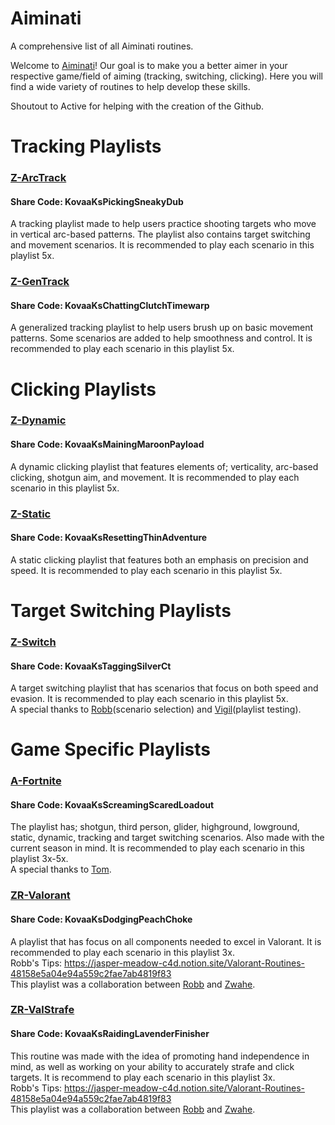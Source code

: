 # Aiminati
A comprehensive list of all Aiminati routines.

Welcome to [Aiminati](https://twitter.com/aiminati)! Our goal is to make you a better aimer in your respective game/field of aiming (tracking, switching, clicking). Here you will find a wide variety of routines to help develop these skills.  
  
Shoutout to Active for helping with the creation of the Github.

# Tracking Playlists

### [Z-ArcTrack](https://github.com/Zwahe/z-playlists/blob/main/Z-ArcTrack.json)
#### Share Code: KovaaKsPickingSneakyDub
A tracking playlist made to help users practice shooting targets who move in vertical arc-based patterns. The playlist also contains target switching and movement scenarios. It is recommended to play each scenario in this playlist 5x.

### [Z-GenTrack](https://github.com/Zwahe/z-playlists/blob/main/Z-GenTrack.json)
#### Share Code: KovaaKsChattingClutchTimewarp
A generalized tracking playlist to help users brush up on basic movement patterns. Some scenarios are added to help smoothness and control. It is recommended to play each scenario in this playlist 5x.

# Clicking Playlists

### [Z-Dynamic](https://github.com/Zwahe/z-playlists/blob/main/Z-Dynamic.json)
#### Share Code: KovaaKsMainingMaroonPayload
A dynamic clicking playlist that features elements of; verticality, arc-based clicking, shotgun aim, and movement. It is recommended to play each scenario in this playlist 5x.

### [Z-Static](https://github.com/Zwahe/z-playlists/blob/main/Z-Static.json)
#### Share Code: KovaaKsResettingThinAdventure
A static clicking playlist that features both an emphasis on precision and speed. It is recommended to play each scenario in this playlist 5x.

# Target Switching Playlists

### [Z-Switch](https://github.com/Zwahe/z-playlists/blob/main/Z-Switch.json)
#### Share Code: KovaaKsTaggingSilverCt
A target switching playlist that has scenarios that focus on both speed and evasion. It is recommended to play each scenario in this playlist 5x.  
A special thanks to [Robb](https://twitter.com/robbfps)(scenario selection) and [Vigil](https://twitter.com/Vigil_FPS)(playlist testing).

# Game Specific Playlists

### [A-Fortnite](https://github.com/Zwahe/z-playlists/blob/main/A-Fortnite.json)
#### Share Code: KovaaKsScreamingScaredLoadout
The playlist has; shotgun, third person, glider, highground, lowground, static, dynamic, tracking and target switching scenarios. Also made with the current season in mind. It is recommended to play each scenario in this playlist 3x-5x.  
A special thanks to [Tom](https://twitter.com/riddle_iwnl).

### [ZR-Valorant](https://github.com/Zwahe/z-playlists/blob/main/ZR-Valorant.json)
#### Share Code: KovaaKsDodgingPeachChoke
A playlist that has focus on all components needed to excel in Valorant. It is recommended to play each scenario in this playlist 3x.  
Robb's Tips: https://jasper-meadow-c4d.notion.site/Valorant-Routines-48158e5a04e94a559c2fae7ab4819f83  
This playlist was a collaboration between [Robb](https://twitter.com/robbfps) and [Zwahe](https://twitter.com/zwahefps).

### [ZR-ValStrafe](https://github.com/Zwahe/z-playlists/blob/main/ZR-ValStrafe.json)
#### Share Code: KovaaKsRaidingLavenderFinisher
This routine was made with the idea of promoting hand independence in mind, as well as working on your ability to accurately strafe and click targets. It is recommend to play each scenario in this playlist 3x.  
Robb's Tips: https://jasper-meadow-c4d.notion.site/Valorant-Routines-48158e5a04e94a559c2fae7ab4819f83  
This playlist was a collaboration between [Robb](https://twitter.com/robbfps) and [Zwahe](https://twitter.com/zwahefps).
